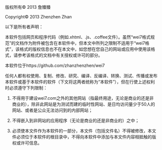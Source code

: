 版权所有© 2013 詹臻臻

Copyright© 2013 Zhenzhen Zhan

以下是所有者声明：

本软件包括网页和程序代码（例如.xhtml、.js、.coffee文件）。虽然“wei7格式规范”的文档作为附件被包含在本软件中，但本文中所列之限制不适用于“wei7格式”，该格式的版权信息也不在本文中，如您想在您自己的网站或应用中使用该格式，请参考该格式的文档中有关授权或许可的部分。

本软件位于https://github.com/zhanzhenzhen/wei7

任何人都有权使用、复制、修改、研究、编译、反编译、转换、测试、传播或发布本软件或基于本软件的软件（下文将这两者统称为“本软件”），但在行使上述权利时必须遵守下列限制：

1. 不得用于建设wei7.com之外的其他网站（指最终用途，无论是商业的还是非商业的），除非此网站是为测试而建的临时性网站、是日均访问量少于50人的网站、或者是公众无法访问到的内部网站；

2. 不得嵌入到非网站的应用程序（无论是商业的还是非商业的）之中；

3. 必须使本文件作为本软件的一部分，本文件（包括文件名）不得被修改，本文件必须位于本软件的根目录中，不得向本软件中添加与本文件内容相抵触的版权或许可信息。
